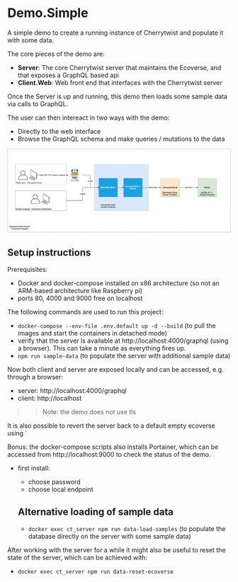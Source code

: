 # Demo.Simple
A simple demo to create a running instance of Cherrytwist and populate it with some data. 

The core pieces of the demo are:
- **Server**: The core Cherrytwist server that maintains the Ecoverse, and that exposes a GraphQL based api
- **Client.Web**: Web front end that interfaces with the Cherrytwist server

Once the Server is up and running, this demo then loads some sample data via calls to GraphQL. 

The user can then intereact in two ways with the demo:
- Directly to the web interface
- Browse the GraphQL schema and make queries / mutations to the data

![ComponentDiagram](./design/ComponentDiagram.png)

## Setup instructions

Prerequisites: 
- Docker and docker-compose installed on x86 architecture (so not an ARM-based architecture like Raspberry pi)
- ports 80, 4000 and 9000 free on localhost

The following commands are used to run this project:
- `docker-compose --env-file .env.default up -d --build` (to pull the images and start the containers in detached mode)
- verify that the server is available at http://localhost:4000/graphql (using a browser). This can take a minute as everything fires up. 
- `npm run sample-data` (to populate the server with additional sample data)

Now both client and server are exposed locally and can be accessed, e.g. through a browser:
- server: http://localhost:4000/graphql
- client: http://localhost

>> Note: the demo does not use tls

It is also possible to revert the server back to a default empty ecoverse using `

Bonus: the docker-compose scripts also installs Portainer, which can be accessed from http://localhost:9000 to check the status of the demo.
- first install: 
  - choose password
  - choose local endpoint

  ## Alternative loading of sample data
  - `docker exec ct_server npm run data-load-samples` (to populate the database directly on the server with some sample data)

After working with the server for a while it might also be useful to reset the state of the server, which can be achieved with:
  - `docker exec ct_server npm run data-reset-ecoverse` 






